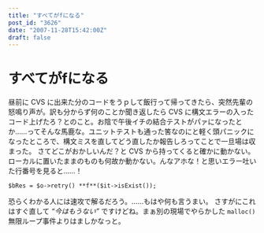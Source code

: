 ```yaml
---
title: "すべてがfになる"
post_id: "3626"
date: "2007-11-28T15:42:00Z"
draft: false
---
```


# すべてがfになる

昼前に CVS に出来た分のコードをうｐして飯行って帰ってきたら、突然先輩の怒鳴り声が。訳も分からず何のことか聞き返したら CVS に構文エラーの入ったコード上げたろ？とのこと。お陰で午後イチの結合テストがパァになったとか……ってそんな馬鹿な。ユニットテストも通った筈なのにと軽く頭パニックになったところで、構文ミスを直してどう直したか報告しろってことで一旦場は収まった。 さてどこがおかしいんだ？と CVS から持ってくると確かに動かない。ローカルに置いたままのものも何故か動かない。んなアホな！と思いエラー吐いた行番号を見ると……！ 
    
    
    $bRes = $o->retry() **f**($it->isExist());

恐らくわかる人には速攻で解るだろう。……もはや何も言うまい。 さすがにこれはすぐ直して _“今はもうない”_ ですけどね。まぁ別の現場でやらかした `malloc()` 無限ループ事件よりはましかなっと。
